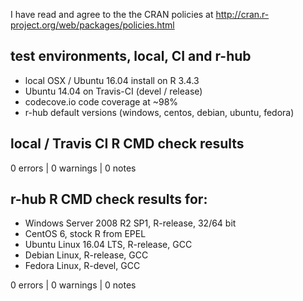 I have read and agree to the the CRAN policies at
http://cran.r-project.org/web/packages/policies.html

## test environments, local, CI and r-hub

- local OSX / Ubuntu 16.04 install on R 3.4.3
- Ubuntu 14.04 on Travis-CI (devel / release)
- codecove.io code coverage at ~98%
- r-hub default versions (windows, centos, debian, ubuntu, fedora)

## local / Travis CI R CMD check results

0 errors | 0 warnings | 0 notes

## r-hub R CMD check results for:

- Windows Server 2008 R2 SP1, R-release, 32/64 bit
- CentOS 6, stock R from EPEL
- Ubuntu Linux 16.04 LTS, R-release, GCC
- Debian Linux, R-release, GCC
- Fedora Linux, R-devel, GCC

0 errors | 0 warnings | 0 notes
